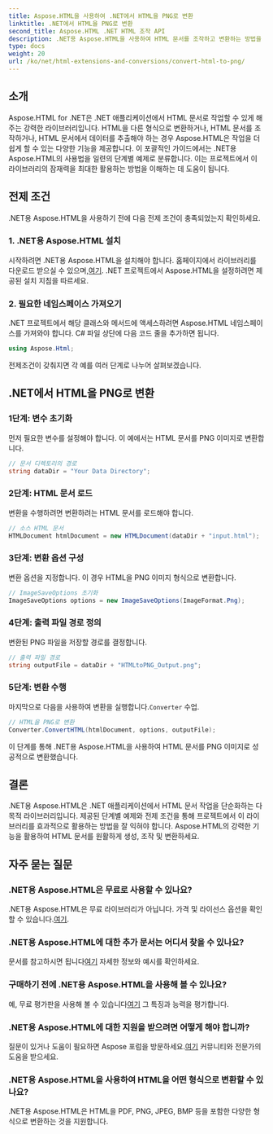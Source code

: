 ```yaml
---
title: Aspose.HTML을 사용하여 .NET에서 HTML을 PNG로 변환
linktitle: .NET에서 HTML을 PNG로 변환
second_title: Aspose.HTML .NET HTML 조작 API
description: .NET용 Aspose.HTML을 사용하여 HTML 문서를 조작하고 변환하는 방법을 알아보세요. 효과적인 .NET 개발을 위한 단계별 가이드입니다.
type: docs
weight: 20
url: /ko/net/html-extensions-and-conversions/convert-html-to-png/
---
```


## 소개

Aspose.HTML for .NET은 .NET 애플리케이션에서 HTML 문서로 작업할 수 있게 해주는 강력한 라이브러리입니다. HTML을 다른 형식으로 변환하거나, HTML 문서를 조작하거나, HTML 문서에서 데이터를 추출해야 하는 경우 Aspose.HTML은 작업을 더 쉽게 할 수 있는 다양한 기능을 제공합니다. 이 포괄적인 가이드에서는 .NET용 Aspose.HTML의 사용법을 일련의 단계별 예제로 분류합니다. 이는 프로젝트에서 이 라이브러리의 잠재력을 최대한 활용하는 방법을 이해하는 데 도움이 됩니다.

## 전제 조건

.NET용 Aspose.HTML을 사용하기 전에 다음 전제 조건이 충족되었는지 확인하세요.

### 1. .NET용 Aspose.HTML 설치

 시작하려면 .NET용 Aspose.HTML을 설치해야 합니다. 홈페이지에서 라이브러리를 다운로드 받으실 수 있으며,[여기](https://releases.aspose.com/html/net/). .NET 프로젝트에서 Aspose.HTML을 설정하려면 제공된 설치 지침을 따르세요.

### 2. 필요한 네임스페이스 가져오기

.NET 프로젝트에서 해당 클래스와 메서드에 액세스하려면 Aspose.HTML 네임스페이스를 가져와야 합니다. C# 파일 상단에 다음 코드 줄을 추가하면 됩니다.

```csharp
using Aspose.Html;
```

전제조건이 갖춰지면 각 예를 여러 단계로 나누어 살펴보겠습니다.

## .NET에서 HTML을 PNG로 변환

### 1단계: 변수 초기화

먼저 필요한 변수를 설정해야 합니다. 이 예에서는 HTML 문서를 PNG 이미지로 변환합니다.

```csharp
// 문서 디렉토리의 경로
string dataDir = "Your Data Directory";
```

### 2단계: HTML 문서 로드

변환을 수행하려면 변환하려는 HTML 문서를 로드해야 합니다. 

```csharp
// 소스 HTML 문서
HTMLDocument htmlDocument = new HTMLDocument(dataDir + "input.html");
```

### 3단계: 변환 옵션 구성

변환 옵션을 지정합니다. 이 경우 HTML을 PNG 이미지 형식으로 변환합니다.

```csharp
// ImageSaveOptions 초기화
ImageSaveOptions options = new ImageSaveOptions(ImageFormat.Png);
```

### 4단계: 출력 파일 경로 정의

변환된 PNG 파일을 저장할 경로를 결정합니다.

```csharp
// 출력 파일 경로
string outputFile = dataDir + "HTMLtoPNG_Output.png";
```

### 5단계: 변환 수행

 마지막으로 다음을 사용하여 변환을 실행합니다.`Converter` 수업.

```csharp
// HTML을 PNG로 변환
Converter.ConvertHTML(htmlDocument, options, outputFile);
```

이 단계를 통해 .NET용 Aspose.HTML을 사용하여 HTML 문서를 PNG 이미지로 성공적으로 변환했습니다.

## 결론

.NET용 Aspose.HTML은 .NET 애플리케이션에서 HTML 문서 작업을 단순화하는 다목적 라이브러리입니다. 제공된 단계별 예제와 전제 조건을 통해 프로젝트에서 이 라이브러리를 효과적으로 활용하는 방법을 잘 익혀야 합니다. Aspose.HTML의 강력한 기능을 활용하여 HTML 문서를 원활하게 생성, 조작 및 변환하세요.

## 자주 묻는 질문

### .NET용 Aspose.HTML은 무료로 사용할 수 있나요?
 .NET용 Aspose.HTML은 무료 라이브러리가 아닙니다. 가격 및 라이선스 옵션을 확인할 수 있습니다.[여기](https://purchase.aspose.com/buy).

### .NET용 Aspose.HTML에 대한 추가 문서는 어디서 찾을 수 있나요?
 문서를 참고하시면 됩니다[여기](https://reference.aspose.com/html/net/) 자세한 정보와 예시를 확인하세요.

### 구매하기 전에 .NET용 Aspose.HTML을 사용해 볼 수 있나요?
 예, 무료 평가판을 사용해 볼 수 있습니다[여기](https://releases.aspose.com/) 그 특징과 능력을 평가합니다.

### .NET용 Aspose.HTML에 대한 지원을 받으려면 어떻게 해야 합니까?
 질문이 있거나 도움이 필요하면 Aspose 포럼을 방문하세요.[여기](https://forum.aspose.com/) 커뮤니티와 전문가의 도움을 받으세요.

### .NET용 Aspose.HTML을 사용하여 HTML을 어떤 형식으로 변환할 수 있나요?
.NET용 Aspose.HTML은 HTML을 PDF, PNG, JPEG, BMP 등을 포함한 다양한 형식으로 변환하는 것을 지원합니다.